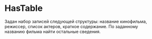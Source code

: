 # HasTable
Задан набор записей следующей структуры: название кинофильма, режиссер, список актеров, краткое содержание. По заданному названию фильма найти остальные сведения. 
